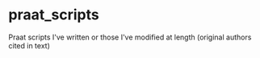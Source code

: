 # praat_scripts
Praat scripts I've written or those I've modified at length (original authors cited in text)
